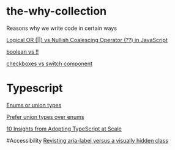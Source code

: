 # the-why-collection
Reasons why we write code in certain ways

[Logical OR (||) vs Nullish Coalescing Operator (??) in JavaScript](https://dev.to/hereisnaman/logical-or-vs-nullish-coalescing-operator-in-javascript-3851)

[boolean vs !!](https://www.samanthaming.com/tidbits/19-2-ways-to-convert-to-boolean/)

[checkboxes vs switch component](https://uxplanet.org/checkbox-vs-toggle-switch-7fc6e83f10b8)

# Typescript

[Enums or union types](https://blog.bam.tech/developer-news/should-you-use-enums-or-union-types-in-typescript)

[Prefer union types over enums](https://fettblog.eu/tidy-typescript-avoid-enums/)

[10 Insights from Adopting TypeScript at Scale](https://www.techatbloomberg.com/blog/10-insights-adopting-typescript-at-scale/)


#Accessibility
[Revisting aria-label versus a visually hidden class](https://gomakethings.com/revisting-aria-label-versus-a-visually-hidden-class/)
